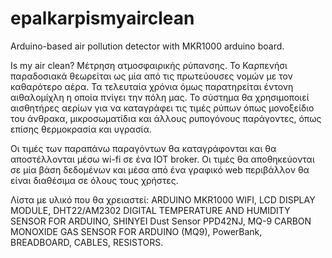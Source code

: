 # epalkarpismyairclean
Arduino-based air pollution detector with MKR1000 arduino board.

Is my air clean? Μέτρηση ατμοσφαιρικής ρύπανσης.
Το Καρπενήσι παραδοσιακά θεωρείται ως μία από τις πρωτεύουσες νομών με τον καθαρότερο αέρα. Τα τελευταία χρόνια όμως παρατηρείται έντονη αιθαλομίχλη η οποία πνίγει την πόλη μας.
Το σύστημα θα χρησιμοποιεί αισθητήρες αερίων για να καταγράφει τις τιμές ρύπων όπως μονοξείδιο του άνθρακα, μικροσωματίδια και άλλους ρυπογόνους παράγοντες, όπως επίσης θερμοκρασία και υγρασία. 

Οι τιμές των παραπάνω παραγόντων θα καταγράφονται και θα αποστέλλονται μέσω wi-fi σε ένα ΙΟΤ broker. 
Οι τιμές θα αποθηκεύονται σε μία βάση δεδομένων και μέσα από ένα γραφικό web περιβάλλον θα είναι διαθέσιμα σε όλους τους χρήστες. 

Λίστα με υλικό που θα χρειαστεί:
ARDUINO MKR1000 WIFI,
LCD DISPLAY MODULE,
DHT22/AM2302 DIGITAL TEMPERATURE AND
HUMIDITY SENSOR FOR ARDUINO,
SHINYEI Dust Sensor PPD42NJ,
MQ-9 CARBON MONOXIDE GAS SENSOR FOR ARDUINO (MQ9),
PowerBank,
BREADBOARD,
CABLES,
RESISTORS.
